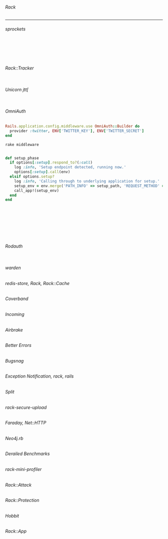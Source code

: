###### Rack
---



###### sprockets
```
```

```
```

```
```

```
```

```
```

###### Rack::Tracker
```
```
###### Unicorn jtt[

```
```
###### OmniAuth

```config/initializers/omniauth.rb
Rails.application.config.middleware.use OmniAuth::Builder do
  provider :twitter, ENV['TWITTER_KEY'], ENV['TWITTER_SECRET']
end

```

```.sh
rake middleware

```

```lib/omniauth/strategy.rb

def setup_phase
  if options[:setup].respond_to?(:call)
    log :info, 'Setup endpoint detected, running now.'
    options[:setup].call(env)
  elsif options.setup?
    log :info, 'Calling through to underlying application for setup.'
    setup_env = env.merge('PATH_INFO' => setup_path, 'REQUEST_METHOD' => 'GET')
    call_app!(setup_env)
  end
end


```
```
```
```
```
```
```
```
```
```
```
```
```
```
```
```
```
###### Rodauth

```
```
###### warden
###### redis-store, Rack, Rack::Cache

###### Coverband

###### Incoming

###### Airbrake

###### Better Errors

###### Bugsnag

###### Exception Notification, rack, rails

###### Split

###### rack-secure-upload

###### Faraday, Net::HTTP

###### Neo4j.rb 

###### Derailed Benchmarks

###### rack-mini-profiler

###### Rack::Attack

###### Rack::Protection

###### Hobbit

###### Rack::App
```
```

```
```

```
```

```
```

```
```

```
```

```
```

```
```

```
```

```
```

```
```

```
```

```
```

```
```

```
```

```
```

```
```

```
```

```
```

```
```

```
```

```
```

```
```

```
```

```
```

```
```

```
```

```
```

```
```

```
```

```
```

```
```

```
```

```
```

```
```

```
```

```
```

```
```

```
```

